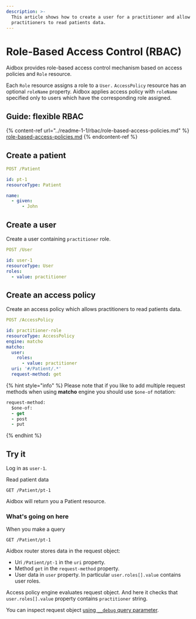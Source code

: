 ```yaml
---
description: >-
  This article shows how to create a user for a practitioner and allow
  practitioners to read patients data.
---
```


# Role-Based Access Control (RBAC)

Aidbox provides role-based access control mechanism based on access policies and `Role` resource.

Each `Role` resource assigns a role to a `User.` `AccessPolicy` resource has an optional `roleName` property. Aidbox applies access policy with `roleName` specified only to users which have the corresponding role assigned.

## Guide: flexible RBAC

{% content-ref url="../readme-1-1/rbac/role-based-access-policies.md" %}
[role-based-access-policies.md](../readme-1-1/rbac/role-based-access-policies.md)
{% endcontent-ref %}

## Create a patient

```yaml
POST /Patient

id: pt-1
resourceType: Patient

name:
  - given:
      - John
```

## Create a user

Create a user containing `practitioner` role.

```yaml
POST /User

id: user-1
resourceType: User
roles: 
  - value: practitioner
```

## Create an access policy

Create an access policy which allows practitioners to read patients data.

```yaml
POST /AccessPolicy

id: practitioner-role
resourceType: AccessPolicy
engine: matcho
matcho:
  user:
    roles:
      - value: practitioner
  uri: '#/Patient/.*'
  request-method: get
```

{% hint style="info" %}
Please note that if you like to add multiple request methods when using **matcho** engine you should use `$one-of` notation:

```clojure
request-method:
  $one-of:
  - get
  - post
  - put
```
{% endhint %}

## Try it

Log in as `user-1`.

Read patient data

```http
GET /Patient/pt-1
```

Aidbox will return you a Patient resource.

### What's going on here

When you make a query

```
GET /Patient/pt-1
```

Aidbox router stores data in the request object:

* Uri `/Patient/pt-1` in the `uri` property.
* Method `get` in the `request-method` property.
* User data in `user` property. In particular `user.roles[].value` contains user roles.

Access policy engine evaluates request object. And here it checks that `user.roles[].value` property contains `practitioner` string.

You can inspect request object [using `__debug` query parameter](../readme-1-1/debug.md#__debug-query-string-parameter).
